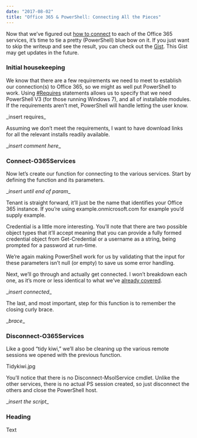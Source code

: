 ```yaml
---
date: "2017-08-02"
title: "Office 365 & PowerShell: Connecting All the Pieces"
---
```


Now that we’ve figured out [how to
connect](http://king.geek.nz/2017/07/28/o365-connect/) to each of the Office 365
services, it’s time to tie a pretty (PowerShell) blue bow on it. If you just
want to skip the writeup and see the result, you can check out the
[Gist](https://gist.github.com/Windos/5f96a9425b5b31c23df441035b478c5f). This
Gist may get updates in the future.

### Initial housekeeping

We know that there are a few requirements we need to meet to establish our
connection(s) to Office 365, so we might as well put PowerShell to work. Using
[\#Requires](https://msdn.microsoft.com/en-us/powershell/reference/5.1/microsoft.powershell.core/about/about_requires)
statements allows us to specify that we need PowerShell V3 (for those running
Windows 7), and all of installable modules. If the requirements aren’t met,
PowerShell will handle letting the user know.

\_insert requires\_

Assuming we don’t meet the requirements, I want to have download links for all
the relevant installs readily available.

\__insert comment here_\_

### Connect-O365Services

Now let’s create our function for connecting to the various services. Start by
defining the function and its parameters.

\__insert until end of param_\_

Tenant is straight forward, it’ll just be the name that identifies your Office
365 instance. If you’re using example.onmicrosoft.com for example you’d supply
example.

Credential is a little more interesting. You’ll note that there are two possible
object types that it’ll accept meaning that you can provide a fully formed
credential object from Get-Credential or a username as a string, being prompted
for a password at run-time.

We’re again making PowerShell work for us by validating that the input for these
parameters isn’t null (or empty) to save us some error handling.

Next, we’ll go through and actually get connected. I won’t breakdown each one,
as it’s more or less identical to what we’ve [already
covered](http://king.geek.nz/2017/07/28/o365-connect/).

\__insert connected_\_

The last, and most important, step for this function is to remember the closing
curly brace.

\__brace_\_

### Disconnect-O365Services

Like a good “tidy kiwi,” we’ll also be cleaning up the various remote sessions
we opened with the previous function.

Tidykiwi.jpg

You’ll notice that there is no Disconnect-MsolService cmdlet. Unlike the other
services, there is no actual PS session created, so just disconnect the others
and close the PowerShell host.

\__insert the script_\_

### Heading

Text
